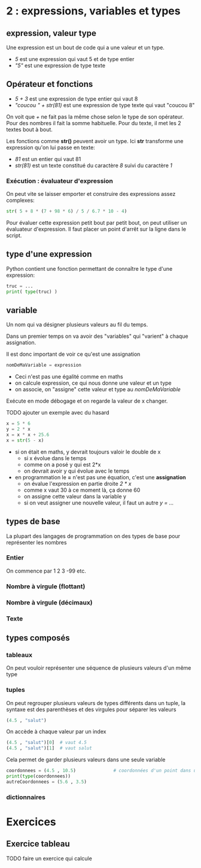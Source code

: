 # 2 : expressions, variables et types

## expression, valeur type

Une expression est un bout de code qui a une valeur et un type.
- *5* est une expression qui vaut 5 et de type entier
- *"5"* est une expression de type texte

## Opérateur et fonctions

- *5 + 3* est une expression de type entier qui vaut 8
- *"coucou " + str(81)* est une expression de type texte qui vaut "coucou 8"

On voit que *+* ne fait pas la même chose selon le type de son opérateur. Pour des nombres
il fait la somme habituelle. Pour du texte, il met les 2 textes bout à bout.

Les fonctions comme **str()** peuvent avoir un type. Ici **str** transforme une
expression qu'on lui passe en texte:
- *81* est un entier qui vaut 81
- *str(81)* est un texte constitué du caractère *8* suivi du caractère *1*


### Exécution : évaluateur d'expression
On peut vite se laisser emporter et construire des expressions assez complexes:
```python
str( 5 + 8 * (7 + 98 * 6) / 5 / 6.7 * 10 - 4)
```

Pour évaluer cette expression petit bout par petit bout, on peut utiliser un évaluateur d'expression.
Il faut placer un point d'arrêt sur la ligne dans le script.

## type d'une expression

Python contient une fonction permettant de connaître le type d'une expression:

```python
truc = ...
print( type(truc) )
```


## variable

Un nom qui va désigner plusieurs valeurs au fil du temps.

Dans un premier temps on va avoir des "variables" qui "varient" à chaque assignation.

Il est donc important de voir ce qu'est une assignation

```python
nomDeMaVariable = expression
```
- Ceci n'est pas une égalité comme en maths
- on calcule expression, ce qui nous donne une valeur et un type
- on associe, on "assigne" cette valeur et type au *nomDeMaVariable*

Exécute en mode débogage et on regarde la valeur de x changer.

TODO ajouter un exemple avec du hasard

```python
x = 5 * 6
y = 2 * x
x = x * x + 25.6
x = str(5 - x)
```
- si on était en maths, y devrait toujours valoir le double de x
    - si x évolue dans le temps
    - comme on a posé y qui est 2*x
    - on devrait avoir y qui évolue avec le temps
- en programmation le **=** n'est pas une équation, c'est une **assignation**
    - on évalue l'expression en partie droite *2 * x*
    - comme x vaut 30 à ce moment là, ça donne 60
    - on assigne cette valeur dans la variable y
    - si on veut assigner une nouvelle valeur, il faut un autre *y = ...*

## types de base

La plupart des langages de programmation on des types de base pour représenter les nombres

### Entier

On commence par 1 2 3 -99 etc.


### Nombre à virgule (flottant)

### Nombre à virgule (décimaux)

### Texte

## types composés


### tableaux

On peut vouloir représenter une séquence de plusieurs valeurs d'un même type


### tuples
On peut regrouper plusieurs valeurs de types différents dans un tuple, la syntaxe est des parenthèses et des virgules pour séparer les valeurs
```python
(4.5 , "salut")
```
On accède à chaque valeur par un index
```python
(4.5 , "salut")[0]  # vaut 4.5
(4.5 , "salut")[1]  # vaut salut
```

Cela permet de garder plusieurs valeurs dans une seule variable

```python
coordonnees = (4.5 , 10.5)              # coordonnées d'un point dans un plan cartésien par exemple
print(type(coordonnees))
autreCoordonnees = (5.6 , 3.5)
```

### dictionnaires

# Exercices

## Exercice tableau
TODO faire un exercice qui calcule 
